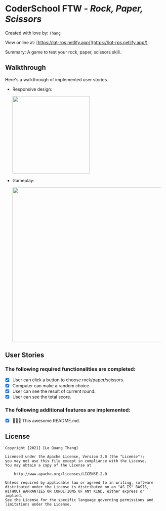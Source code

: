 # CoderSchool FTW - _Rock, Paper, Scissors_

Created with love by: `Thang`

View online at: [https://lqt-rps.netlify.app/](https://lqt-rps.netlify.app/)

Summary: A game to test your rock, paper, scissors skill.

## Walkthrough

Here's a walkthrough of implemented user stories.

- Responsive design:

    <a href="https://lqt-rps.netlify.app/"><img src="https://i.imgur.com/q7m0rXU_d.webp" height="auto" width="250px"></a>

- Gameplay:

    <a href="https://lqt-rps.netlify.app/"><img src="http://g.recordit.co/K0it4Dux3o.gif" height="auto" width="500px"></a>

## User Stories

### The following **required** functionalities are completed:

- [x] User can click a button to choose rock/paper/scissors.
- [x] Computer can make a random choice.
- [x] User can see the result of current round.
- [x] User can see the total score.

### The following **additional** features are implemented:

- [x] 🚀🚀🚀 This awesome README.md.

## License

    Copyright [2021] [Le Quang Thang]

    Licensed under the Apache License, Version 2.0 (the "License");
    you may not use this file except in compliance with the License.
    You may obtain a copy of the License at

        http://www.apache.org/licenses/LICENSE-2.0

    Unless required by applicable law or agreed to in writing, software
    distributed under the License is distributed on an "AS IS" BASIS,
    WITHOUT WARRANTIES OR CONDITIONS OF ANY KIND, either express or implied.
    See the License for the specific language governing permissions and
    limitations under the License.
